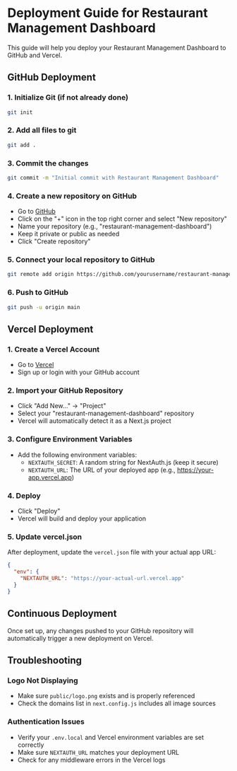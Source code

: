 # Deployment Guide for Restaurant Management Dashboard

This guide will help you deploy your Restaurant Management Dashboard to GitHub and Vercel.

## GitHub Deployment

### 1. Initialize Git (if not already done)
```bash
git init
```

### 2. Add all files to git
```bash
git add .
```

### 3. Commit the changes
```bash
git commit -m "Initial commit with Restaurant Management Dashboard"
```

### 4. Create a new repository on GitHub
- Go to [GitHub](https://github.com)
- Click on the "+" icon in the top right corner and select "New repository"
- Name your repository (e.g., "restaurant-management-dashboard")
- Keep it private or public as needed
- Click "Create repository"

### 5. Connect your local repository to GitHub
```bash
git remote add origin https://github.com/yourusername/restaurant-management-dashboard.git
```

### 6. Push to GitHub
```bash
git push -u origin main
```

## Vercel Deployment

### 1. Create a Vercel Account
- Go to [Vercel](https://vercel.com)
- Sign up or login with your GitHub account

### 2. Import your GitHub Repository
- Click "Add New..." → "Project"
- Select your "restaurant-management-dashboard" repository
- Vercel will automatically detect it as a Next.js project

### 3. Configure Environment Variables
- Add the following environment variables:
  - `NEXTAUTH_SECRET`: A random string for NextAuth.js (keep it secure)
  - `NEXTAUTH_URL`: The URL of your deployed app (e.g., https://your-app.vercel.app)

### 4. Deploy
- Click "Deploy"
- Vercel will build and deploy your application

### 5. Update vercel.json
After deployment, update the `vercel.json` file with your actual app URL:
```json
{
  "env": {
    "NEXTAUTH_URL": "https://your-actual-url.vercel.app"
  }
}
```

## Continuous Deployment

Once set up, any changes pushed to your GitHub repository will automatically trigger a new deployment on Vercel.

## Troubleshooting

### Logo Not Displaying
- Make sure `public/logo.png` exists and is properly referenced
- Check the domains list in `next.config.js` includes all image sources

### Authentication Issues
- Verify your `.env.local` and Vercel environment variables are set correctly
- Make sure `NEXTAUTH_URL` matches your deployment URL
- Check for any middleware errors in the Vercel logs 